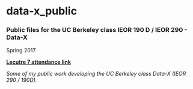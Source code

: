 # data-x_public

### Public files for the UC Berkeley class IEOR 190 D / IEOR 290 - Data-X
Spring 2017

**[Lecutre 7 attendance link](https://goo.gl/forms/ARtbbFrnlZKVEB6Z2)**


*Some of my public work developing the UC Berkeley class Data-X (IEOR 290 / 190D).*
